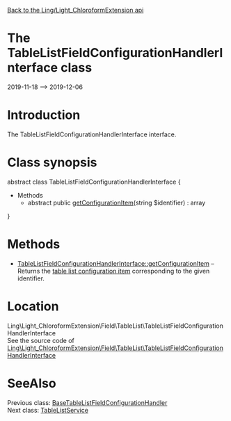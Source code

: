 [Back to the Ling/Light_ChloroformExtension api](https://github.com/lingtalfi/Light_ChloroformExtension/blob/master/doc/api/Ling/Light_ChloroformExtension.md)



The TableListFieldConfigurationHandlerInterface class
================
2019-11-18 --> 2019-12-06






Introduction
============

The TableListFieldConfigurationHandlerInterface interface.



Class synopsis
==============


abstract class <span class="pl-k">TableListFieldConfigurationHandlerInterface</span>  {

- Methods
    - abstract public [getConfigurationItem](https://github.com/lingtalfi/Light_ChloroformExtension/blob/master/doc/api/Ling/Light_ChloroformExtension/Field/TableList/TableListFieldConfigurationHandlerInterface/getConfigurationItem.md)(string $identifier) : array

}






Methods
==============

- [TableListFieldConfigurationHandlerInterface::getConfigurationItem](https://github.com/lingtalfi/Light_ChloroformExtension/blob/master/doc/api/Ling/Light_ChloroformExtension/Field/TableList/TableListFieldConfigurationHandlerInterface/getConfigurationItem.md) &ndash; Returns the [table list configuration item](https://github.com/lingtalfi/Light_ChloroformExtension/blob/master/doc/pages/conception-notes.md#configuration-item) corresponding to the given identifier.





Location
=============
Ling\Light_ChloroformExtension\Field\TableList\TableListFieldConfigurationHandlerInterface<br>
See the source code of [Ling\Light_ChloroformExtension\Field\TableList\TableListFieldConfigurationHandlerInterface](https://github.com/lingtalfi/Light_ChloroformExtension/blob/master/Field/TableList/TableListFieldConfigurationHandlerInterface.php)



SeeAlso
==============
Previous class: [BaseTableListFieldConfigurationHandler](https://github.com/lingtalfi/Light_ChloroformExtension/blob/master/doc/api/Ling/Light_ChloroformExtension/Field/TableList/BaseTableListFieldConfigurationHandler.md)<br>Next class: [TableListService](https://github.com/lingtalfi/Light_ChloroformExtension/blob/master/doc/api/Ling/Light_ChloroformExtension/Field/TableList/TableListService.md)<br>
